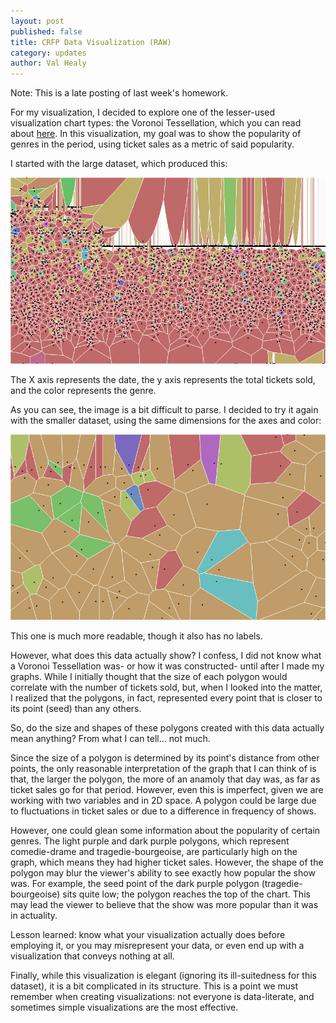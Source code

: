 ```yaml
---
layout: post
published: false
title: CRFP Data Visualization (RAW)
category: updates
author: Val Healy
---
```


Note: This is a late posting of last week's homework.

For my visualization, I decided to explore one of the lesser-used visualization chart types: the Voronoi Tessellation, which you can read about [here](http://en.wikipedia.org/wiki/Voronoi_diagram). In this visualization, my goal was to show the popularity of genres in the period, using ticket sales as a metric of said popularity. 

I started with the large dataset, which produced this:

![voronoi_big.png](/_posts/voronoi_big.png)

The X axis represents the date, the y axis represents the total tickets sold, and the color represents the genre. 

As you can see, the image is a bit difficult to parse. I decided to try it again with the smaller dataset, using the same dimensions for the axes and color:

![voronoi_small.png](/_posts/voronoi_small.png)

This one is much more readable, though it also has no labels.

However, what does this data actually show? I confess, I did not know what a Voronoi Tessellation was- or how it was constructed- until after I made my graphs. While I initially thought that the size of each polygon would correlate with the number of tickets sold, but, when I looked into the matter, I realized that the polygons, in fact, represented every point that is closer to its point (seed) than any others.

So, do the size and shapes of these polygons created with this data actually mean anything? From what I can tell... not much. 

Since the size of a polygon is determined by its point's distance from other points, the only reasonable interpretation of the graph that I can think of is that, the larger the polygon, the more of an anamoly that day was, as far as ticket sales go for that period. However, even this is imperfect, given we are working with two variables and in 2D space. A polygon could be large due to fluctuations in ticket sales or due to a difference in frequency of shows. 

However, one could glean some information about the popularity of certain genres. The light purple and dark purple polygons, which represent comedie-drame and tragedie-bourgeoise, are particularly high on the graph, which means they had higher ticket sales. However, the shape of the polygon may blur the viewer's ability to see exactly how popular the show was. For example, the seed point of the dark purple polygon (tragedie-bourgeoise) sits quite low; the polygon reaches the top of the chart. This may lead the viewer to believe that the show was more popular than it was in actuality. 

Lesson learned: know what your visualization actually does before employing it, or you may misrepresent your data, or even end up with a visualization that conveys nothing at all.

Finally, while this visualization is elegant (ignoring its ill-suitedness for this dataset), it is a bit complicated in its structure. This is a point we must remember when creating visualizations: not everyone is data-literate, and sometimes simple visualizations are the most effective. 